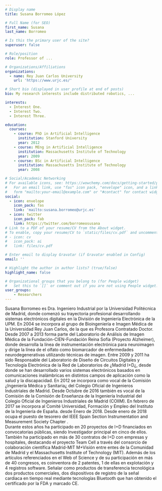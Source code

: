 ```yaml
---
# Display name
title: Susana Borromeo López

# Full Name (for SEO)
first_name: Susana
last_name: Borromeo

# Is this the primary user of the site?
superuser: false

# Role/position
role: Professor of ...

# Organizations/Affiliations
organizations:
  - name: Rey Juan Carlos University
    url: 'https://www.urjc.es/'

# Short bio (displayed in user profile at end of posts)
bio: My research interests include distributed robotics, ...

interests:
  - Interest One.
  - Interest Two.
  - Interest Three.

education:
  courses:
    - course: PhD in Artificial Intelligence
      institution: Stanford University
      year: 2012
    - course: MEng in Artificial Intelligence
      institution: Massachusetts Institute of Technology
      year: 2009
    - course: BSc in Artificial Intelligence
      institution: Massachusetts Institute of Technology
      year: 2008

# Social/Academic Networking
# For available icons, see: https://wowchemy.com/docs/getting-started/page-builder/#icons
#   For an email link, use "fas" icon pack, "envelope" icon, and a link in the
#   form "mailto:your-email@example.com" or "#contact" for contact widget.
social:
  - icon: envelope
    icon_pack: fas
    link: 'mailto:susana.borromeo@urjc.es'
  - icon: twitter
    icon_pack: fab
    link: https://twitter.com/borromeosusana
# Link to a PDF of your resume/CV from the About widget.
# To enable, copy your resume/CV to `static/files/cv.pdf` and uncomment the lines below.
# - icon: cv
#   icon_pack: ai
#   link: files/cv.pdf

# Enter email to display Gravatar (if Gravatar enabled in Config)
email: ''

# Highlight the author in author lists? (true/false)
highlight_name: false

# Organizational groups that you belong to (for People widget)
#   Set this to `[]` or comment out if you are not using People widget.
user_groups:
	- Researchers
---
```


Susana Borromeo es Dra. Ingeniero Industrial por la Universidad Politécnica de Madrid, donde comenzó su trayectoria profesional desarrollando sistemas electrónicos digitales en la División de Ingeniería Electrónica de la UPM.
En 2004 se incorpora al grupo de Bioingeniería e Imagen Médica de la Universidad Rey Juan Carlos, de la que es Profesora Contratado Doctor. Desde 2007 a 2013 forma parte del Laboratorio de Análisis de Imagen Médica de la Fundación-CIEN-Fundación Reina Sofía (Proyecto Alzheimer), donde desarrolla la línea de instrumentación electrónica para neuroimagen y dirige la línea de el olfato como biomarcador de enfermedades neurodegenerativas utilizando técnicas de imagen.
Entre 2009 y 2011 ha sido Responsable del Laboratorio de Diseño de Circuitos Digitales y Tecnología Electrónica de la Red de Laboratorios de ¿Madrid I+D¿, desde donde se han desarrollado varios sistemas electrónicos basados en comunicaciones inalámbricas en distintos campos de aplicación como la salud y la discapacidad. En 2012 se incorpora como vocal de la Comisión ¿Ingeniería Médica y Sanitaria¿ del Colegio Oficial de Ingenieros Industriales de Madrid. Desde Octubre de 2016  también es vocal de la Comisión de la Comisión de Enseñanza de la Ingeniería Industrial del Colegio Oficial de Ingenieros Industriales de Madrid (COIIM). En febrero de 2017 se incorpora al Comité Universidad, Formación y Empleo del Instituto de la Ingeniería de España. desde Enero de 2018. Desde enero de 2018 ocupa el puesto de tesorero del IEEE Spain Section Instrumentation and Measurement Society Chapter .  
Durante estos años ha participado en 20 proyectos de I+D financiados en convocatorias públicas, siendo Investigador principal en cinco de ellos. También ha participado en más de 30 contratos de I+D con empresas y hospitales, destacando el proyecto Team Cell a través del consorcio de colaboración científica Madrid-MIT M+Visión entre entes de la Comunidad de Madrid y el Massachusetts Institute of Technology (MIT). Además de los artículos referenciados en el Web of Science y de su participación en más de 40 congresos, es coinventora de 2 patentes, 1 de ellas en explotación y 4 registros software. Señalar como productos de transferencia tecnológica dos productos comerciales, dos dispositivos de registro de la señal cardiaca en tiempo real mediante tecnologías Bluetooth que han obtenido el certificado por la FDA y marcado CE.
